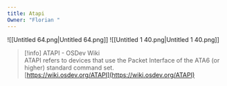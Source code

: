 ```yaml
---
title: Atapi
Owner: "Florian "
---
```

![[Untitled 64.png|Untitled 64.png]]
![[Untitled 1 40.png|Untitled 1 40.png]]

> [!info] ATAPI - OSDev Wiki  
> ATAPI refers to devices that use the Packet Interface of the ATA6 (or higher) standard command set.  
> [https://wiki.osdev.org/ATAPI](https://wiki.osdev.org/ATAPI)